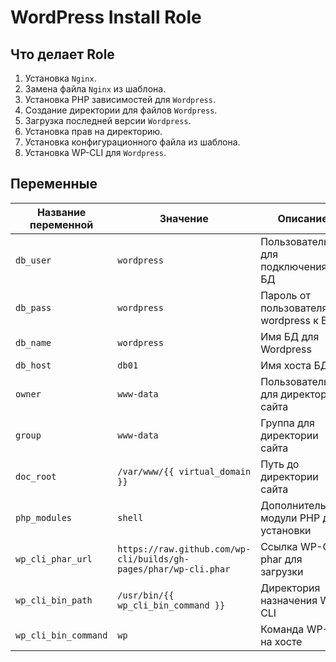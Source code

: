 # WordPress Install Role
## Что делает Role
1. Установка `Nginx`.
2. Замена файла `Nginx` из шаблона.
3. Установка PHP зависимостей для `Wordpress`.
4. Создание директории для файлов `Wordpress`.
5. Загрузка последней версии `Wordpress`.
6. Установка прав на директорию.
7. Установка конфигурационного файла из шаблона.
8. Установка WP-CLI для `Wordpress`.

## Переменные

| Название переменной | Значение | Описание |
| --- | --- | --- |
| `db_user` | `wordpress` | Пользователь для подключения к БД |
| `db_pass` | `wordpress` | Пароль от пользователя wordpress к БД  |
| `db_name` | `wordpress` | Имя БД для Wordpress |
| `db_host` | `db01` | Имя хоста БД |
| `owner` | `www-data` | Пользователь для директории сайта |
| `group` | `www-data` | Группа для директории сайта |
| `doc_root` | `/var/www/{{ virtual_domain }}` | Путь до директории сайта |
| `php_modules` | `shell` | Дополнительные модули PHP для установки |
| `wp_cli_phar_url` | `https://raw.github.com/wp-cli/builds/gh-pages/phar/wp-cli.phar` | Ссылка WP-CLI phar для загрузки |
| `wp_cli_bin_path` | `/usr/bin/{{ wp_cli_bin_command }}` | Директория назначения WP-CLI |
| `wp_cli_bin_command` | `wp` | Команда WP-CLI на хосте |
